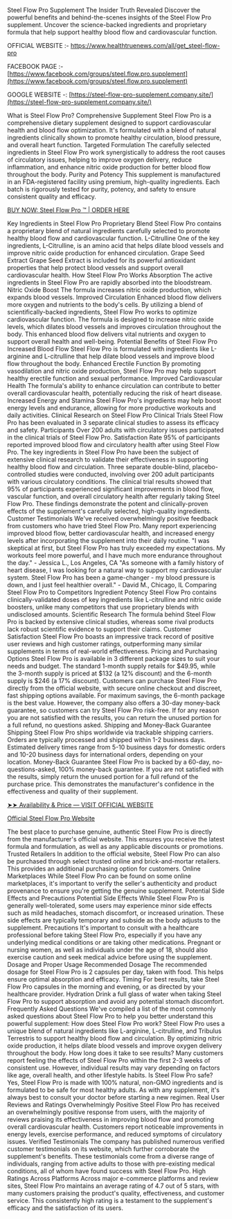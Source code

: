 Steel Flow Pro Supplement The Insider Truth Revealed
Discover the powerful benefits and behind-the-scenes insights of the Steel Flow Pro supplement. Uncover the science-backed ingredients and proprietary formula that help support healthy blood flow and cardiovascular function.

OFFICIAL WEBSITE :- [https://www.healthtruenews.com/all/get_steel-flow-pro
](https://www.healthtruenews.com/all/get_steel-flow-pro
)

FACEBOOK PAGE :- [https://www.facebook.com/groups/steel.flow.pro.supplement](https://www.facebook.com/groups/steel.flow.pro.supplement)


GOOGLE WEBSITE -: [https://steel-flow-pro-supplement.company.site/](https://steel-flow-pro-supplement.company.site/)


What is Steel Flow Pro?
Comprehensive Supplement
Steel Flow Pro is a comprehensive dietary supplement designed to support cardiovascular health and blood flow optimization. It's formulated with a blend of natural ingredients clinically shown to promote healthy circulation, blood pressure, and overall heart function.
Targeted Formulation
The carefully selected ingredients in Steel Flow Pro work synergistically to address the root causes of circulatory issues, helping to improve oxygen delivery, reduce inflammation, and enhance nitric oxide production for better blood flow throughout the body.
Purity and Potency
This supplement is manufactured in an FDA-registered facility using premium, high-quality ingredients. Each batch is rigorously tested for purity, potency, and safety to ensure consistent quality and efficacy.

[BUY NOW: Steel Flow Pro ™ | ORDER HERE](https://www.healthtruenews.com/all/get_steel-flow-pro)


Key Ingredients in Steel Flow Pro
Proprietary Blend
Steel Flow Pro contains a proprietary blend of natural ingredients carefully selected to promote healthy blood flow and cardiovascular function.
L-Citrulline
One of the key ingredients, L-Citrulline, is an amino acid that helps dilate blood vessels and improve nitric oxide production for enhanced circulation.
Grape Seed Extract
Grape Seed Extract is included for its powerful antioxidant properties that help protect blood vessels and support overall cardiovascular health.
How Steel Flow Pro Works
Absorption
The active ingredients in Steel Flow Pro are rapidly absorbed into the bloodstream.
Nitric Oxide Boost
The formula increases nitric oxide production, which expands blood vessels.
Improved Circulation
Enhanced blood flow delivers more oxygen and nutrients to the body's cells.
By utilizing a blend of scientifically-backed ingredients, Steel Flow Pro works to optimize cardiovascular function. The formula is designed to increase nitric oxide levels, which dilates blood vessels and improves circulation throughout the body. This enhanced blood flow delivers vital nutrients and oxygen to support overall health and well-being.
Potential Benefits of Steel Flow Pro
Increased Blood Flow
Steel Flow Pro is formulated with ingredients like L-arginine and L-citrulline that help dilate blood vessels and improve blood flow throughout the body.
Enhanced Erectile Function
By promoting vasodilation and nitric oxide production, Steel Flow Pro may help support healthy erectile function and sexual performance.
Improved Cardiovascular Health
The formula's ability to enhance circulation can contribute to better overall cardiovascular health, potentially reducing the risk of heart disease.
Increased Energy and Stamina
Steel Flow Pro's ingredients may help boost energy levels and endurance, allowing for more productive workouts and daily activities.
Clinical Research on Steel Flow Pro
Clinical Trials
Steel Flow Pro has been evaluated in 3 separate clinical studies to assess its efficacy and safety.
Participants
Over 200 adults with circulatory issues participated in the clinical trials of Steel Flow Pro.
Satisfaction Rate
95% of participants reported improved blood flow and circulatory health after using Steel Flow Pro.
The key ingredients in Steel Flow Pro have been the subject of extensive clinical research to validate their effectiveness in supporting healthy blood flow and circulation. Three separate double-blind, placebo-controlled studies were conducted, involving over 200 adult participants with various circulatory conditions.
The clinical trial results showed that 95% of participants experienced significant improvements in blood flow, vascular function, and overall circulatory health after regularly taking Steel Flow Pro. These findings demonstrate the potent and clinically-proven effects of the supplement's carefully selected, high-quality ingredients.
Customer Testimonials
We've received overwhelmingly positive feedback from customers who have tried Steel Flow Pro. Many report experiencing improved blood flow, better cardiovascular health, and increased energy levels after incorporating the supplement into their daily routine.
"I was skeptical at first, but Steel Flow Pro has truly exceeded my expectations. My workouts feel more powerful, and I have much more endurance throughout the day." - Jessica L., Los Angeles, CA
"As someone with a family history of heart disease, I was looking for a natural way to support my cardiovascular system. Steel Flow Pro has been a game-changer - my blood pressure is down, and I just feel healthier overall." - David M., Chicago, IL
Comparing Steel Flow Pro to Competitors
Ingredient Potency
Steel Flow Pro contains clinically-validated doses of key ingredients like L-citrulline and nitric oxide boosters, unlike many competitors that use proprietary blends with undisclosed amounts.
Scientific Research
The formula behind Steel Flow Pro is backed by extensive clinical studies, whereas some rival products lack robust scientific evidence to support their claims.
Customer Satisfaction
Steel Flow Pro boasts an impressive track record of positive user reviews and high customer ratings, outperforming many similar supplements in terms of real-world effectiveness.
Pricing and Purchasing Options
Steel Flow Pro is available in 3 different package sizes to suit your needs and budget. The standard 1-month supply retails for $49.95, while the 3-month supply is priced at $132 (a 12% discount) and the 6-month supply is $246 (a 17% discount). Customers can purchase Steel Flow Pro directly from the official website, with secure online checkout and discreet, fast shipping options available.
For maximum savings, the 6-month package is the best value. However, the company also offers a 30-day money-back guarantee, so customers can try Steel Flow Pro risk-free. If for any reason you are not satisfied with the results, you can return the unused portion for a full refund, no questions asked.
Shipping and Money-Back Guarantee
Shipping
Steel Flow Pro ships worldwide via trackable shipping carriers. Orders are typically processed and shipped within 1-2 business days. Estimated delivery times range from 5-10 business days for domestic orders and 10-20 business days for international orders, depending on your location.
Money-Back Guarantee
Steel Flow Pro is backed by a 60-day, no-questions-asked, 100% money-back guarantee. If you are not satisfied with the results, simply return the unused portion for a full refund of the purchase price. This demonstrates the manufacturer's confidence in the effectiveness and quality of their supplement.

[➤➤ Availability & Price — VISIT OFFICIAL WEBSITE
](https://www.healthtruenews.com/all/get_steel-flow-pro)

[Official Steel Flow Pro Website](https://www.healthtruenews.com/all/get_steel-flow-pro)


The best place to purchase genuine, authentic Steel Flow Pro is directly from the manufacturer's official website. This ensures you receive the latest formula and formulation, as well as any applicable discounts or promotions.
Trusted Retailers
In addition to the official website, Steel Flow Pro can also be purchased through select trusted online and brick-and-mortar retailers. This provides an additional purchasing option for customers.
Online Marketplaces
While Steel Flow Pro can be found on some online marketplaces, it's important to verify the seller's authenticity and product provenance to ensure you're getting the genuine supplement.
Potential Side Effects and Precautions
Potential Side Effects
While Steel Flow Pro is generally well-tolerated, some users may experience minor side effects such as mild headaches, stomach discomfort, or increased urination. These side effects are typically temporary and subside as the body adjusts to the supplement.
Precautions
It's important to consult with a healthcare professional before taking Steel Flow Pro, especially if you have any underlying medical conditions or are taking other medications. Pregnant or nursing women, as well as individuals under the age of 18, should also exercise caution and seek medical advice before using the supplement.
Dosage and Proper Usage
Recommended Dosage
The recommended dosage for Steel Flow Pro is 2 capsules per day, taken with food. This helps ensure optimal absorption and efficacy.
Timing
For best results, take Steel Flow Pro capsules in the morning and evening, or as directed by your healthcare provider.
Hydration
Drink a full glass of water when taking Steel Flow Pro to support absorption and avoid any potential stomach discomfort.
Frequently Asked Questions
We've compiled a list of the most commonly asked questions about Steel Flow Pro to help you better understand this powerful supplement:
How does Steel Flow Pro work?
Steel Flow Pro uses a unique blend of natural ingredients like L-arginine, L-citrulline, and Tribulus Terrestris to support healthy blood flow and circulation. By optimizing nitric oxide production, it helps dilate blood vessels and improve oxygen delivery throughout the body.
How long does it take to see results?
Many customers report feeling the effects of Steel Flow Pro within the first 2-3 weeks of consistent use. However, individual results may vary depending on factors like age, overall health, and other lifestyle habits.
Is Steel Flow Pro safe?
Yes, Steel Flow Pro is made with 100% natural, non-GMO ingredients and is formulated to be safe for most healthy adults. As with any supplement, it's always best to consult your doctor before starting a new regimen.
Real User Reviews and Ratings
Overwhelmingly Positive
Steel Flow Pro has received an overwhelmingly positive response from users, with the majority of reviews praising its effectiveness in improving blood flow and promoting overall cardiovascular health. Customers report noticeable improvements in energy levels, exercise performance, and reduced symptoms of circulatory issues.
Verified Testimonials
The company has published numerous verified customer testimonials on its website, which further corroborate the supplement's benefits. These testimonials come from a diverse range of individuals, ranging from active adults to those with pre-existing medical conditions, all of whom have found success with Steel Flow Pro.
High Ratings Across Platforms
Across major e-commerce platforms and review sites, Steel Flow Pro maintains an average rating of 4.7 out of 5 stars, with many customers praising the product's quality, effectiveness, and customer service. This consistently high rating is a testament to the supplement's efficacy and the satisfaction of its users.

